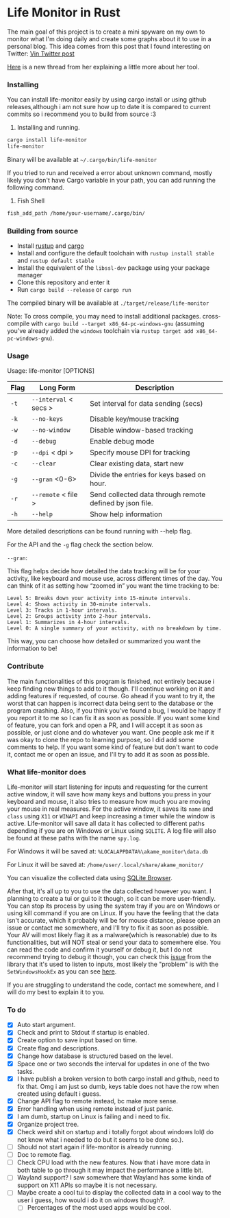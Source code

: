 # Life Monitor in Rust

The main goal of this project is to create a mini spyware on my own to monitor what I'm doing daily and create some graphs about it to use in a personal blog. This idea comes from this post that I found interesting on Twitter: [Vin Twitter post](https://x.com/vin_acct/status/1807973375014506597)

[Here](https://x.com/vin_acct/status/1876088761664385346) is a new thread from her explaining a little more about her tool.

### Installing

You can install life-monitor easily by using cargo install or using github releases,although i am not sure how up to date it is compared to current commits so i recommend you to build from source :3

1. Installing and running.

```bash
cargo install life-monitor
life-monitor
```

Binary will be available at `~/.cargo/bin/life-monitor` 

If you tried to run and received a error about unknown command, mostly likely you don't have Cargo variable in your path, you can add running the following command.

1. Fish Shell

```bash
fish_add_path /home/your-username/.cargo/bin/
```

### Building from source

- Install [rustup](https://rustup.rs/) and [cargo](https://github.com/rust-lang/cargo/)
- Install and configure the default toolchain with `rustup install stable` and `rustup default stable`
- Install the equivalent of the `libssl-dev` package using your package manager
- Clone this repository and enter it
- Run `cargo build --release` or `cargo run`

The compiled binary will be available at `./target/release/life-monitor`

<a id="compiling-windows"></a>
Note: To cross compile, you may need to install additional packages. cross-compile with `cargo build --target x86_64-pc-windows-gnu` (assuming you've already added the `windows` toolchain via `rustup target add x86_64-pc-windows-gnu`).

### Usage
Usage: life-monitor [OPTIONS]

| Flag | Long Form | Description |
| --- | --- | --- |
| `-t` | `--interval` < secs > | Set interval for data sending (secs) |
| `-k` | `--no-keys `| Disable key/mouse tracking |
| `-w` | `--no-window`  | Disable window-based tracking |
| `-d` | `--debug` | Enable debug mode |
| `-p` | `--dpi` < dpi > | Specify mouse DPI for tracking |
| `-c` | `--clear`  | Clear existing data, start new |
| `-g` | `--gran` <0-6>| Divide the entries for keys based on hour. |
| `-r` | `--remote` < file > | Send collected data through remote defined by json file. |
| `-h` | `--help` | Show help information |

More detailed descriptions can be found running with --help flag.

For the API and the `-g` flag check the section below.

`--gran`:

This flag helps decide how detailed the data tracking will be for your activity, like keyboard and mouse use, across different times of the day. You can think of it as setting how “zoomed in” you want the time tracking to be:

    Level 5: Breaks down your activity into 15-minute intervals.
    Level 4: Shows activity in 30-minute intervals.
    Level 3: Tracks in 1-hour intervals.
    Level 2: Groups activity into 2-hour intervals.
    Level 1: Summarizes in 4-hour intervals.
    Level 0: A single summary of your activity, with no breakdown by time.

This way, you can choose how detailed or summarized you want the information to be!

### Contribute

The main functionalities of this program is finished, not entirely because i keep finding new things to add to it though. I'll continue working on it and adding features if requested, of course. Go ahead if you want to try it, the worst that can happen is incorrect data being sent to the database or the program crashing. Also, if you think you've found a bug, I would be happy if you report it to me so I can fix it as soon as possible. If you want some kind of feature, you can fork and open a PR, and I will accept it as soon as possible, or just clone and do whatever you want. One people ask me if it was okay to clone the repo to learning purpose, so I did add some comments to help. If you want some kind of feature but don't want to code it, contact me or open an issue, and I'll try to add it as soon as possible.

### What life-monitor does

Life-monitor will start listening for inputs and requesting for the current active window, it will save how many keys and buttons you press in your keyboard and mouse, it also tries to measure how much you are moving your mouse in real measures. For the active window, it saves its `name` and `class` using `X11` or `WINAPI` and keep increasing a timer while the window is active. Life-monitor will save all data it has collected to different paths depending if you are on Windows or Linux using `SQLITE`. A log file will also be found at these paths with the name `spy.log`.

For Windows it will be saved at: `%LOCALAPPDATA%\akame_monitor\data.db`

For Linux it will be saved at: `/home/user/.local/share/akame_monitor/`

You can visualize the collected data using [SQLite Browser](https://sqlitebrowser.org/).

After that, it's all up to you to use the data collected however you want. I planning to create a tui or gui to it though, so it can be more user-friendly. You can stop its process by using the system tray if you are on Windows or using kill command if you are on Linux. If you have the feeling that the data isn't accurate, which it probably will be for mouse distance, please open an issue or contact me somewhere, and I'll try to fix it as soon as possible. Your AV will most likely flag it as a malware(which is reasonable) due to its functionalities, but will NOT steal or send your data to somewhere else. You can read the code and confirm it yourself or debug it, but I do not recommend trying to debug it though, you can check this [issue](https://github.com/Narsil/rdev/issues/128) from the library that it's used to listen to inputs, most likely the "problem" is with the `SetWindowsHookEx` as you can see [here](https://developercommunity.visualstudio.com/t/debugging-with-keyboard-very-slow/42018).

If you are struggling to understand the code, contact me somewhere, and I will do my best to explain it to you.

### To do

- [x]  Auto start argument.
- [x]  Check and print to Stdout if startup is enabled.
- [x]  Create option to save input based on time.
  - [x]  Create flag and descriptions.
  - [x]  Change how database is structured based on the level.
- [x] Space one or two seconds the interval for updates in one of the two tasks.
- [x] I have publish a broken version to both cargo install and github, need to fix that. Omg i am just so dumb, keys table does not have the row when created using default i guess.
- [x] Change API flag to remote instead, bc make more sense.
- [x]  Error handling when using remote instead of just panic.
- [x] I am dumb, startup on Linux is failing and i need to fix.
- [x] Organize project tree.
- [x] Check weird shit on startup and i totally forgot about windows lol(I do not know what i needed to do but it seems to be done so.).
- [ ] Should not start again if life-monitor is already running.
- [ ] Doc to remote flag.
- [ ] Check CPU load with the new features. Now that i have more data in both table to go through it may impact the performance a little bit. 
- [ ] Wayland support? I saw somewhere that Wayland has some kinda of support on X11 APIs so maybe it is not necessary.
- [ ] Maybe create a cool tui to display the collected data in a cool way to the user i guess, how would i do it on windows though?.
  - [ ] Percentages of the most used apps would be cool.
